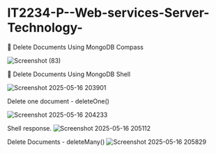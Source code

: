 # IT2234-P--Web-services-Server-Technology-

🧹 Delete Documents Using MongoDB Compass

![Screenshot (83)](https://github.com/user-attachments/assets/47509929-709b-4911-9301-7743c8841f50)

🧹 Delete Documents Using MongoDB Shell

![Screenshot 2025-05-16 203901](https://github.com/user-attachments/assets/c824e8fe-ddd3-4b98-a08e-4adb1f6ccd06)

Delete one document - deleteOne()

![Screenshot 2025-05-16 204233](https://github.com/user-attachments/assets/f717f291-9f74-4e86-8648-e42606e35386)

Shell response.
![Screenshot 2025-05-16 205112](https://github.com/user-attachments/assets/8b08619e-d506-435c-b0fd-3849c8f6ff58)

Delete Documents - deleteMany()
![Screenshot 2025-05-16 205829](https://github.com/user-attachments/assets/e14fe7fb-64af-465d-b119-773dbe802b87)

